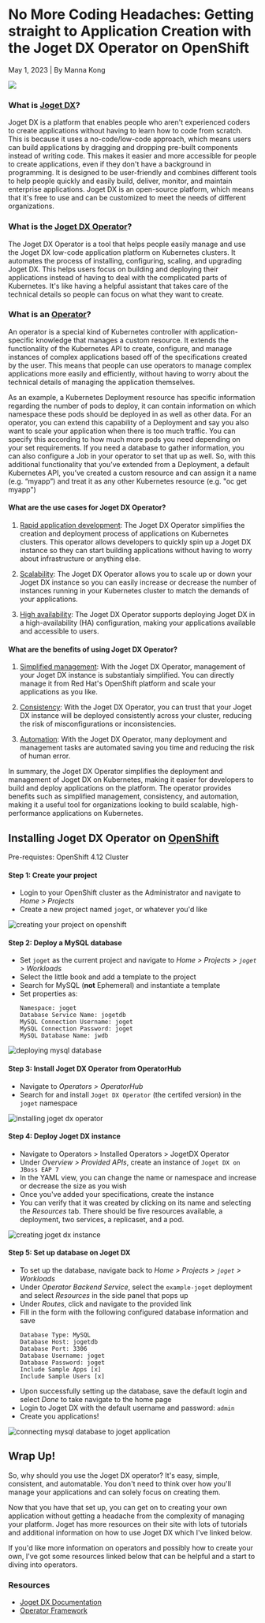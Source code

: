 # No More Coding Headaches: Getting straight to Application Creation with the Joget DX Operator on OpenShift

May 1, 2023 | By Manna Kong

![](https://i.imgur.com/bG3Hzof.jpg)

### What is [Joget DX](https://www.joget.org/dx-8/)?

Joget DX is a platform that enables people who aren't experienced coders to create applications without having to learn how to code from scratch. This is because it uses a no-code/low-code approach, which means users can build applications by dragging and dropping pre-built components instead of writing code. This makes it easier and more accessible for people to create applications, even if they don't have a background in programming. It is designed to be user-friendly and combines different tools to help people quickly and easily build, deliver, monitor, and maintain enterprise applications. Joget DX is an open-source platform, which means that it's free to use and can be customized to meet the needs of different organizations. 

### What is the [Joget DX Operator](https://catalog.redhat.com/software/containers/joget/joget-dx-operator/5e70e12569aea31642a9c910)?

The Joget DX Operator is a tool that helps people easily manage and use the Joget DX low-code application platform on Kubernetes clusters. It automates the process of installing, configuring, scaling, and upgrading Joget DX. This helps users focus on building and deploying their applications instead of having to deal with the complicated parts of Kubernetes. It's like having a helpful assistant that takes care of the technical details so people can focus on what they want to create.

### What is an [Operator](https://www.cncf.io/blog/2022/06/15/kubernetes-operators-what-are-they-some-examples/#:~:text=K8s%20Operators%20are%20controllers%20for,Custom%20Resource%20Definitions%20(CRD).)?

An operator is a special kind of Kubernetes controller with application-specific knowledge that manages a custom resource. It extends the functionality of the Kubernetes API to create, configure, and manage instances of complex applications based off of the specifications created by the user. This means that people can use operators to manage complex applications more easily and efficiently, without having to worry about the technical details of managing the application themselves.

As an example, a Kubernetes Deployment resource has specific information regarding the number of pods to deploy, it can contain information on which namespace these pods should be deployed in as well as other data. For an operator, you can extend this capability of a Deployment and say you also want to scale your application when there is too much traffic. You can specify this according to how much more pods you need depending on your set requirements. If you need a database to gather information, you can also configure a Job in your operator to set that up as well. So, with this additional functionality that you’ve extended from a Deployment, a default Kubernetes API, you’ve created a custom resource and can assign it a name (e.g. “myapp”) and treat it as any other Kubernetes resource (e.g. "oc get myapp")

#### What are the use cases for Joget DX Operator?

1. <u>Rapid application development</u>: The Joget DX Operator simplifies the creation and deployment process of applications on Kubernetes clusters. This operator allows developers to quickly spin up a Joget DX instance so they can start building applications without having to worry about infrastructure or anything else.

2. <u>Scalability</u>: The Joget DX Operator allows you to scale up or down your Joget DX instance so you can easily increase or decrease the number of instances running in your Kubernetes cluster to match the demands of your applications.

3. <u>High availability</u>: The Joget DX Operator supports deploying Joget DX in a high-availability (HA) configuration, making your applications available and accessible to users.

#### What are the benefits of using Joget DX Operator?

1. <u>Simplified management</u>: With the Joget DX Operator, management of your Joget DX instance is substantialy simplified. You can directly manage it from Red Hat's OpenShift platform and scale your applications as you like.

2. <u>Consistency</u>: With the Joget DX Operator, you can trust that your Joget DX instance will be deployed consistently across your cluster, reducing the risk of misconfigurations or inconsistencies.

3. <u>Automation</u>: With the Joget DX Operator, many deployment and management tasks are automated saving you time and reducing the risk of human error.

In summary, the Joget DX Operator simplifies the deployment and management of Joget DX on Kubernetes, making it easier for developers to build and deploy applications on the platform. The operator provides benefits such as simplified management, consistency, and automation, making it a useful tool for organizations looking to build scalable, high-performance applications on Kubernetes.

## Installing Joget DX Operator on [OpenShift](https://www.redhat.com/en/technologies/cloud-computing/openshift)

Pre-requistes: OpenShift 4.12 Cluster


#### Step 1: Create your project

- Login to your OpenShift cluster as the Administrator and navigate to *Home > Projects*
- Create a new project named `joget`, or whatever you'd like

![creating your project on openshift](https://media.giphy.com/media/v1.Y2lkPTc5MGI3NjExNjNkYmZhYzBmMjEwN2IyZGQyOGQzYjFiMzNmZGU3NjRjZTNjYWUzMSZlcD12MV9pbnRlcm5hbF9naWZzX2dpZklkJmN0PWc/UHeWtvWj2EppTpUHRY/giphy.gif)


#### Step 2: Deploy a MySQL database

- Set `joget` as the current project and navigate to *Home > Projects > `joget` > Workloads*
- Select the little book and add a template to the project
- Search for MySQL (**not** Ephemeral) and instantiate a template
- Set properties as:
    ```
    Namespace: joget
    Database Service Name: jogetdb
    MySQL Connection Username: joget
    MySQL Connection Password: joget
    MySQL Database Name: jwdb
    ```
![deploying mysql database](https://media.giphy.com/media/v1.Y2lkPTc5MGI3NjExOGRiNzg0MzFmNTY0ZDNiNmJkNWJmY2RlMzgyYWUyOTc4ZjM1MWU3MSZlcD12MV9pbnRlcm5hbF9naWZzX2dpZklkJmN0PWc/K7RAErLt5qSKMaxgQP/giphy.gif)   


#### Step 3: Install Joget DX Operator from OperatorHub

- Navigate to *Operators > OperatorHub*
- Search for and install `Joget DX Operator` (the certifed version) in the `joget` namespace 

![installing joget dx operator](https://media.giphy.com/media/v1.Y2lkPTc5MGI3NjExZmQyYmJiMjY3MTVmMDQ3ZTY4ZTNiOGViN2Q5MTI3N2ZjMGE4ZDQ0NSZlcD12MV9pbnRlcm5hbF9naWZzX2dpZklkJmN0PWc/NYsQZkTnGGa0xo57Oq/giphy.gif)   


#### Step 4: Deploy Joget DX instance

- Navigate to Operators > Installed Operators > JogetDX Operator
- Under *Overview > Provided APIs*, create an instance of `Joget DX on JBoss EAP 7`
- In the YAML view, you can change the name or namespace and increase or decrease the size as you wish
- Once you've added your specifications, create the instance
- You can verify that it was created by clicking on its name and selecting the *Resources* tab. There should be five resources available, a deployment, two services, a replicaset, and a pod.

![creating joget dx instance](https://media.giphy.com/media/v1.Y2lkPTc5MGI3NjExMDNiMTFkNjQ3OTQzNzQyOGZjZTQ4Y2QwNmMxOTg0MzBkMDY0NGZkZSZlcD12MV9pbnRlcm5hbF9naWZzX2dpZklkJmN0PWc/Qjh8bmn8zYRN8Pgwh3/giphy.gif)   



#### Step 5: Set up database on Joget DX

- To set up the database, navigate back to *Home > Projects > `joget` > Workloads*
- Under *Operator Backend Service*, select the `example-joget` deployment and select *Resources* in the side panel that pops up
- Under *Routes*, click and navigate to the provided link
- Fill in the form with the following configured database information and save
    ```
    Database Type: MySQL
    Database Host: jogetdb
    Database Port: 3306
    Database Username: joget
    Database Password: joget
    Include Sample Apps [x] 
    Include Sample Users [x]
    ```
- Upon successfully setting up the database, save the default login and select *Done* to take navigate to the home page
- Login to Joget DX with the default username and password: `admin`
- Create you applications!

![connecting mysql database to joget application](https://media.giphy.com/media/v1.Y2lkPTc5MGI3NjExZGI0NGQ1NjgwMThiOWQ1ZjMyMmFhYWJhODMzZjEwZDAxYWRlYzVlNCZlcD12MV9pbnRlcm5hbF9naWZzX2dpZklkJmN0PWc/oho9lDzr1f9ZLncePQ/giphy.gif)   

## Wrap Up!

So, why should you use the Joget DX operator? It's easy, simple, consistent, and automatable. You don't need to think over how you'll manage your applications and can solely focus on creating them. 

Now that you have that set up, you can get on to creating your own application without getting a headache from the complexity of managing your platform. Joget has more resources on their site with lots of tutorials and additional information on how to use Joget DX which I've linked below.

If you'd like more information on operators and possibly how to create your own, I've got some resources linked below that can be helpful and a start to diving into operators.

### Resources

- [Joget DX Documentation](https://dev.joget.org/community/display/DX7/Get+Started)
- [Operator Framework](https://operatorframework.io/what/)
